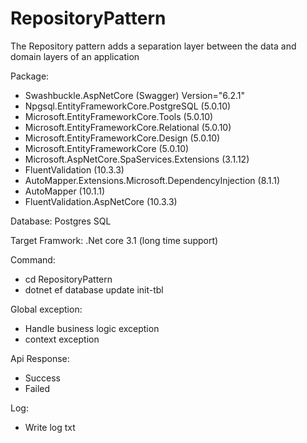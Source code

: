 # RepositoryPattern
The Repository pattern adds a separation layer between the data and domain layers of an application

Package:
- Swashbuckle.AspNetCore (Swagger) Version="6.2.1"
- Npgsql.EntityFrameworkCore.PostgreSQL (5.0.10)
- Microsoft.EntityFrameworkCore.Tools (5.0.10)
- Microsoft.EntityFrameworkCore.Relational (5.0.10)
- Microsoft.EntityFrameworkCore.Design (5.0.10)
- Microsoft.EntityFrameworkCore (5.0.10)
- Microsoft.AspNetCore.SpaServices.Extensions (3.1.12)
- FluentValidation (10.3.3)
- AutoMapper.Extensions.Microsoft.DependencyInjection (8.1.1)
- AutoMapper (10.1.1) 
- FluentValidation.AspNetCore (10.3.3)

Database: Postgres SQL

Target Framwork: .Net core 3.1 (long time support)

Command: 
- cd RepositoryPattern
- dotnet ef database update init-tbl

Global exception:
- Handle business logic exception
- context exception

Api Response: 
- Success 
- Failed

Log:
- Write log txt

